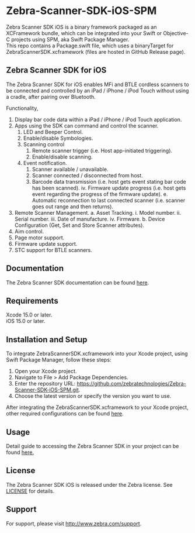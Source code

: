 # Zebra-Scanner-SDK-iOS-SPM

Zebra Scanner SDK iOS is a binary framework packaged as an XCFramework bundle, which can be integrated into your Swift or Objective-C projects using SPM, aka Swift Package Manager.<br>
This repo contains a Package.swift file, which uses a binaryTarget for ZebraScannerSDK.xcframework (files are hosted in GitHub Release page).

## Zebra Scanner SDK for iOS
The Zebra Scanner SDK for iOS enables MFi and BTLE cordless scanners to be connected and controlled
by an iPad / iPhone / iPod Touch without using a cradle, after pairing over Bluetooth.

Functionality,
1. Display bar code data within a iPad / iPhone / iPod Touch application.
2. Apps using the SDK can command and control the scanner.
   1. LED and Beeper Control.
   2. Enable/disable Symbologies.
   3. Scanning control
      1. Remote scanner trigger (i.e. Host app-initiated triggering).
      2. Enable/disable scanning.
   4. Event notification.
      1. Scanner available / unavailable.
      2. Scanner connected / disconnected from host.
      3. Barcode data transmission (i.e. host gets event stating bar code has been
scanned).
    iv. Firmware update progress (i.e. host gets event regarding the progress of the
firmware update).
  e. Automatic reconnection to last connected scanner (i.e. scanner goes out range and then
returns).
3. Remote Scanner Management.
  a. Asset Tracking.
    i. Model number.
    ii. Serial number.
    iii. Date of manufacture.
    iv. Firmware.
  b. Device Configuration (Get, Set and Store Scanner attributes).
4. Aim control.
5. Page motor support.
6. Firmware update support.
7. STC support for BTLE scanners.


## Documentation
The Zebra Scanner SDK documentation can be found [here](https://techdocs.zebra.com/dcs/scanners/sdk-ios/about/).

## Requirements
Xcode 15.0 or later.<br>
iOS 15.0 or later.

## Installation and Setup

To integrate ZebraScannerSDK.xcframework into your Xcode project, using Swift Package Manager, follow these steps:

1. Open your Xcode project.
2. Navigate to File  > Add Package Dependencies.
3. Enter the repository URL: https://github.com/zebratechnologies/Zebra-Scanner-SDK-iOS-SPM.git.
4. Choose the latest version or specify the version you want to use.

After integrating the  ZebraScannerSDK.xcframework to your Xcode project, other required configurations can be found [here](https://techdocs.zebra.com/dcs/scanners/sdk-ios/setup/).

## Usage

Detail guide to accessing the Zebra Scanner SDK in your project can be found [here.](https://techdocs.zebra.com/dcs/scanners/sdk-ios/sdk/)

## License

The Zebra Scanner SDK iOS is released under the Zebra license. See [LICENSE](https://github.com/zebratechnologies/Zebra-Scanner-SDK-iOS-SPM?tab=License-1-ov-file#) for details.

## Support
For support, please visit http://www.zebra.com/support.

